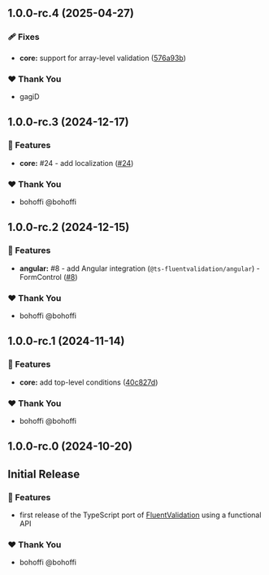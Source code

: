 ## 1.0.0-rc.4 (2025-04-27)

### 🩹 Fixes

- **core:** support for array-level validation ([576a93b](https://github.com/bohoffi/ts-fluentvalidation/commit/576a93b))

### ❤️  Thank You

- gagiD

## 1.0.0-rc.3 (2024-12-17)

### 🚀 Features

- **core:** #24 - add localization ([#24](https://github.com/bohoffi/ts-fluentvalidation/issues/24))

### ❤️  Thank You

- bohoffi @bohoffi

## 1.0.0-rc.2 (2024-12-15)

### 🚀 Features

- **angular:** #8 - add Angular integration (`@ts-fluentvalidation/angular`) - FormControl ([#8](https://github.com/bohoffi/ts-fluentvalidation/issues/8))

### ❤️ Thank You

- bohoffi @bohoffi


## 1.0.0-rc.1 (2024-11-14)

### 🚀 Features

- **core:** add top-level conditions ([40c827d](https://github.com/bohoffi/ts-fluentvalidation/commit/40c827d))

### ❤️ Thank You

- bohoffi @bohoffi

## 1.0.0-rc.0 (2024-10-20)

## Initial Release

### 🚀 Features

- first release of the TypeScript port of [FluentValidation](https://docs.fluentvalidation.net/) using a functional API

### ❤️ Thank You

- bohoffi @bohoffi
